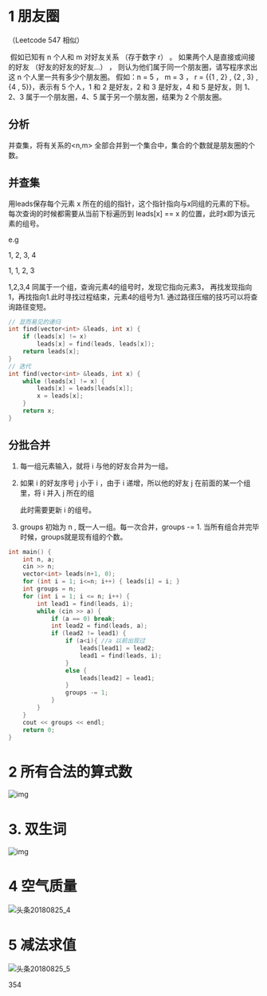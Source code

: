 # 1 朋友圈

（Leetcode 547 相似）

 假如已知有 n 个人和 m 对好友关系 （存于数字 r） 。 如果两个人是直接或间接的好友 （好友的好友的好友...） ， 则认为他们属于同一个朋友圈，请写程序求出这 n 个人里一共有多少个朋友圈。 假如：n = 5 ， m = 3 ， r = {{1 , 2} , {2 , 3} , {4 , 5}}，表示有 5 个人，1 和 2 是好友，2 和 3 是好友，4 和 5 是好友，则 1、2、3 属于一个朋友圈，4、5 属于另一个朋友圈，结果为 2 个朋友圈。 

## 分析

并查集，将有关系的<n,m> 全部合并到一个集合中，集合的个数就是朋友圈的个数。

## 并查集

用leads保存每个元素 x 所在的组的指针，这个指针指向与x同组的元素的下标。每次查询的时候都需要从当前下标遍历到 leads[x] == x 的位置，此时x即为该元素的组号。

e.g  

1, 2, 3, 4

1, 1, 2, 3 

1,2,3,4 同属于一个组，查询元素4的组号时，发现它指向元素3， 再找发现指向1，再找指向1.此时寻找过程结束，元素4的组号为1.  通过路径压缩的技巧可以将查询路径变短。

```cpp
// 显而易见的递归
int find(vector<int> &leads, int x) {
	if (leads[x] != x)
		leads[x] = find(leads, leads[x]);
	return leads[x];
}
// 迭代
int find(vector<int> &leads, int x) {
	while (leads[x] != x) {
		leads[x] = leads[leads[x]];
		x = leads[x];
	}
	return x;
}
```
## 分批合并
1. 每一组元素输入，就将 i 与他的好友合并为一组。

2. 如果 i 的好友序号 j 小于 i ，由于 i 递增，所以他的好友 j 在前面的某一个组里，将 i 并入 j 所在的组

   此时需要更新 i 的组号。

3.  groups 初始为 n , 既一人一组。每一次合并，groups -= 1. 当所有组合并完毕时候，groups就是现有组的个数。

```cpp
int main() {
	int n, a;
	cin >> n;
	vector<int> leads(n+1, 0);
	for (int i = 1; i<=n; i++) { leads[i] = i; }
	int groups = n;
	for (int i = 1; i <= n; i++) {
		int lead1 = find(leads, i);
		while (cin >> a) {
			if (a == 0) break;
			int lead2 = find(leads, a);
			if (lead2 != lead1) {
				if (a<i){ //a 以前出现过
					leads[lead1] = lead2;
					lead1 = find(leads, i);
				}
				else {
					leads[lead2] = lead1;
				}
				groups -= 1;
			}
		}
	}
	cout << groups << endl;
	return 0;
}
```

# 2 所有合法的算式数

![img](../img/头条20180825_2.png)



# 3. 双生词

![img](../img\头条20180825_3.png)

 

# 4 空气质量 

![头条20180825_4](../img\头条20180825_4.png)

# 5 减法求值

![头条20180825_5](../img\头条20180825_5.png)

354
